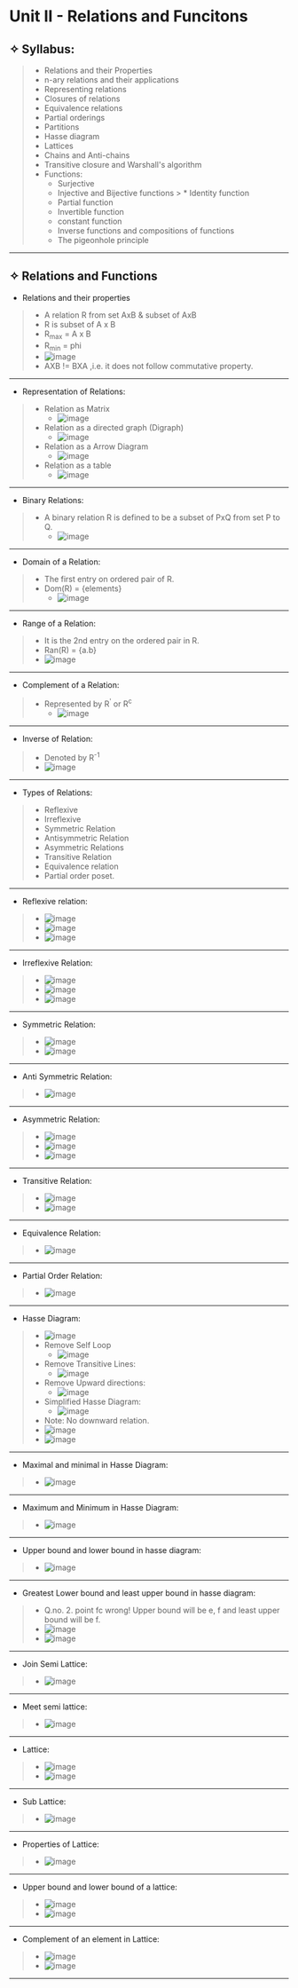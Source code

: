 # Unit II - Relations and Funcitons

## &#10023; Syllabus:
> * Relations and their Properties
> * n-ary relations and their applications
> * Representing relations
> * Closures of relations
> * Equivalence relations
> * Partial orderings
> * Partitions
> * Hasse diagram
> * Lattices
> * Chains and Anti-chains
> * Transitive closure and Warshall's algorithm
> * Functions:
>   * Surjective
>   * Injective and Bijective functions >   * Identity function
>   * Partial function
>   * Invertible function
>   * constant function
>   * Inverse functions and compositions of functions
>   * The pigeonhole principle

---

## &#10023; Relations and Functions

* Relations and their properties
> * A relation R from set AxB & subset of AxB
> * R is subset of A x B
> * R<sub>max</sub> = A x B
> * R<sub>min</sub> = phi
> * ![image](https://user-images.githubusercontent.com/68887544/116503631-332c3380-a8d4-11eb-825f-35d7005e2095.png)
> * AXB != BXA ,i.e. it does not follow commutative property.
>

---

* Representation of Relations:
> * Relation as Matrix
>   * ![image](https://user-images.githubusercontent.com/68887544/116504103-3c69d000-a8d5-11eb-9def-8ef24bbf662b.png)
> * Relation as a directed graph (Digraph)
>   * ![image](https://user-images.githubusercontent.com/68887544/116504256-805cd500-a8d5-11eb-8cc3-6a15933ec1a0.png)
> * Relation as a Arrow Diagram
>   * ![image](https://user-images.githubusercontent.com/68887544/116504376-c0bc5300-a8d5-11eb-99d6-3fc74440c09b.png)
> * Relation as a table
>   * ![image](https://user-images.githubusercontent.com/68887544/116504515-1133b080-a8d6-11eb-82dd-7c719698f537.png)
>

---

* Binary Relations:
> * A binary relation R is defined to  be a subset of PxQ from set P to Q.
>   * ![image](https://user-images.githubusercontent.com/68887544/116504677-81423680-a8d6-11eb-85ab-9ef01e8d5d03.png)
>
---

* Domain of a Relation:
> * The first entry on ordered pair of R.
> * Dom(R) = {elements}
>   * ![image](https://user-images.githubusercontent.com/68887544/116504785-c8302c00-a8d6-11eb-9178-429c0daa07ce.png)
>   

---

* Range of a Relation:
> * It is the 2nd entry on the ordered pair in R.
> * Ran(R) = {a.b}
> * ![image](https://user-images.githubusercontent.com/68887544/116504883-104f4e80-a8d7-11eb-8310-278830aad97f.png)

---

* Complement of a Relation:
> * Represented by R<sup>'</sup> or R<sup>c</sup>
>   * ![image](https://user-images.githubusercontent.com/68887544/116507060-2b708d00-a8dc-11eb-903e-2ebeb2c85015.png)

---

* Inverse of Relation:
> * Denoted by R<sup>-1</sup>
> * ![image](https://user-images.githubusercontent.com/68887544/116507548-12b4a700-a8dd-11eb-8230-d1fc105f957d.png)

---

* Types of Relations:
> * Reflexive
> * Irreflexive
> * Symmetric Relation
> * Antisymmetric Relation
> * Asymmetric Relations
> * Transitive Relation
> * Equivalence relation
> * Partial order poset.

---

* Reflexive relation:
> * ![image](https://user-images.githubusercontent.com/68887544/116508038-1dbc0700-a8de-11eb-8636-be1b2d84d4a9.png)
> * ![image](https://user-images.githubusercontent.com/68887544/116508101-42b07a00-a8de-11eb-8f6a-c9ab310eb099.png)
> * ![image](https://user-images.githubusercontent.com/68887544/116508809-c3bc4100-a8df-11eb-8a05-a556d7461c53.png)

---

* Irreflexive Relation:
> * ![image](https://user-images.githubusercontent.com/68887544/116509168-78eef900-a8e0-11eb-92b0-c3be6182ab20.png)
> * ![image](https://user-images.githubusercontent.com/68887544/116509329-b81d4a00-a8e0-11eb-8626-703e5b868bfc.png)
> * ![image](https://user-images.githubusercontent.com/68887544/116509746-78a32d80-a8e1-11eb-8a81-8fdf9d59e706.png)

---

* Symmetric Relation:
> * ![image](https://user-images.githubusercontent.com/68887544/116514261-6973ae00-a8e8-11eb-8dfa-7f28a3ddcdd4.png)
> * ![image](https://user-images.githubusercontent.com/68887544/116532090-81096180-a8fd-11eb-9b92-189408f23308.png)

---

* Anti Symmetric Relation:
> * ![image](https://user-images.githubusercontent.com/68887544/116656295-0cd8c780-a9aa-11eb-8710-a2b8ca199474.png)

---

* Asymmetric Relation:
> * ![image](https://user-images.githubusercontent.com/68887544/116656995-4c53e380-a9ab-11eb-9a2a-ea397734db17.png)
> * ![image](https://user-images.githubusercontent.com/68887544/116657184-a18ff500-a9ab-11eb-9c61-4ac9b324a48e.png)
> * ![image](https://user-images.githubusercontent.com/68887544/116657361-e61b9080-a9ab-11eb-849b-6e9e5572a713.png)

---

* Transitive Relation:
> * ![image](https://user-images.githubusercontent.com/68887544/116657991-ef592d00-a9ac-11eb-9ac9-d58df029f412.png)
> *  ![image](https://user-images.githubusercontent.com/68887544/116658656-ee74cb00-a9ad-11eb-89a8-7189968965f6.png)

---

* Equivalence Relation:
> * ![image](https://user-images.githubusercontent.com/68887544/116659886-e0c04500-a9af-11eb-85b1-5a139ccb0321.png)
> 
---

* Partial Order Relation:
> * ![image](https://user-images.githubusercontent.com/68887544/116660494-bde26080-a9b0-11eb-9cc3-96185268c103.png)

---

* Hasse Diagram:
> * ![image](https://user-images.githubusercontent.com/68887544/116674633-8977a000-a9c2-11eb-8d89-457b13aa30b0.png)
> * Remove Self Loop
>   * ![image](https://user-images.githubusercontent.com/68887544/116674788-b461f400-a9c2-11eb-9306-c012f0bf3a83.png)
> * Remove Transitive Lines:
>   * ![image](https://user-images.githubusercontent.com/68887544/116674987-eecb9100-a9c2-11eb-8441-81b59af3e3b8.png)
> * Remove Upward directions:
>   * ![image](https://user-images.githubusercontent.com/68887544/116675186-289c9780-a9c3-11eb-85fc-c2a323d1a970.png)
> * Simplified Hasse Diagram:
>   * ![image](https://user-images.githubusercontent.com/68887544/116675297-4d910a80-a9c3-11eb-85cb-8f94f4e9ede6.png)
> * Note: No downward relation.
> * ![image](https://user-images.githubusercontent.com/68887544/116677183-87631080-a9c5-11eb-8a22-fdb625afec8d.png)
> * ![image](https://user-images.githubusercontent.com/68887544/116679052-ad89b000-a9c7-11eb-92ec-4b6c31912e87.png)
> 

---

* Maximal and minimal in Hasse Diagram:
> * ![image](https://user-images.githubusercontent.com/68887544/116684117-2ab82380-a9ce-11eb-9ef5-c1a2a97f07e6.png)

---

* Maximum and Minimum in Hasse Diagram:
> * ![image](https://user-images.githubusercontent.com/68887544/116685139-820ac380-a9cf-11eb-998d-c44595d12b4e.png)
---

* Upper bound and lower bound in hasse diagram:
> * ![image](https://user-images.githubusercontent.com/68887544/116685960-c34fa300-a9d0-11eb-96a5-78fce2c182ea.png)

---

* Greatest Lower bound and least upper bound in hasse diagram:
> * Q.no. 2. point fc wrong! Upper bound will be e, f and least upper bound will be f.
> * ![image](https://user-images.githubusercontent.com/68887544/116687107-49b8b480-a9d2-11eb-92c2-649a5bf8d143.png)
> * ![image](https://user-images.githubusercontent.com/68887544/116687493-e7ac7f00-a9d2-11eb-8e46-1410d85d1d74.png)
> 
---

* Join Semi Lattice:
> * ![image](https://user-images.githubusercontent.com/68887544/116688561-82598d80-a9d4-11eb-8e60-3d139572d1dc.png)

---

* Meet semi lattice:
> * ![image](https://user-images.githubusercontent.com/68887544/116688958-1166a580-a9d5-11eb-94a6-f8d2acf9a827.png)

---

* Lattice:
> * ![image](https://user-images.githubusercontent.com/68887544/116689567-ed579400-a9d5-11eb-8c5b-91b137a45520.png)
> * ![image](https://user-images.githubusercontent.com/68887544/116690337-de251600-a9d6-11eb-9779-a74a3fdb381c.png)
> 

---

* Sub Lattice:
> * ![image](https://user-images.githubusercontent.com/68887544/116691015-e0d43b00-a9d7-11eb-82e4-7dbc4f126030.png)


---

* Properties of Lattice:
> * ![image](https://user-images.githubusercontent.com/68887544/116691594-a1f2b500-a9d8-11eb-9c86-3889013e3b65.png)

---

* Upper bound and lower bound of a lattice:
> * ![image](https://user-images.githubusercontent.com/68887544/116691937-33fabd80-a9d9-11eb-8773-2bf0bde47430.png)
> * ![image](https://user-images.githubusercontent.com/68887544/116692395-ec286600-a9d9-11eb-8d03-112be17e6e34.png)

---

* Complement of an element in Lattice:
> * ![image](https://user-images.githubusercontent.com/68887544/116692722-71137f80-a9da-11eb-8cef-d64b1ec252b1.png)
> * ![image](https://user-images.githubusercontent.com/68887544/116694442-eda75d80-a9dc-11eb-89c4-4482956d89d1.png)

---


 


